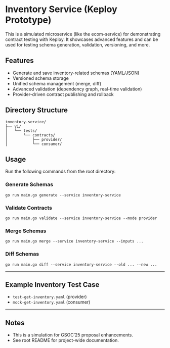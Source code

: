 # Inventory Service (Keploy Prototype)

This is a simulated microservice (like the ecom-service) for demonstrating contract testing with Keploy. It showcases advanced features and can be used for testing schema generation, validation, versioning, and more.

## Features
- Generate and save inventory-related schemas (YAML/JSON)
- Versioned schema storage
- Unified schema management (merge, diff)
- Advanced validation (dependency graph, real-time validation)
- Provider-driven contract publishing and rollback

## Directory Structure
```
inventory-service/
├── v1/
│   └── tests/
│       └── contracts/
│           ├── provider/
│           └── consumer/
```

## Usage
Run the following commands from the root directory:

### Generate Schemas
```
go run main.go generate --service inventory-service
```

### Validate Contracts
```
go run main.go validate --service inventory-service --mode provider
```

### Merge Schemas
```
go run main.go merge --service inventory-service --inputs ...
```

### Diff Schemas
```
go run main.go diff --service inventory-service --old ... --new ...
```

---

## Example Inventory Test Case
- `test-get-inventory.yaml` (provider)
- `mock-get-inventory.yaml` (consumer)

---

## Notes
- This is a simulation for GSOC’25 proposal enhancements.
- See root README for project-wide documentation.

